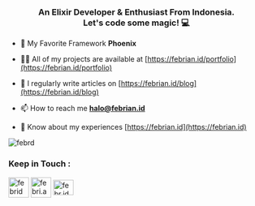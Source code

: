 <h3 align="center">An Elixir Developer & Enthusiast From Indonesia. <br> Let's code some magic! 💻</h3>

- 🌱 My Favorite Framework **Phoenix**

- 👨‍💻 All of my projects are available at [https://febrian.id/portfolio](https://febrian.id/portfolio)

- 📝 I regularly write articles on [https://febrian.id/blog](https://febrian.id/blog)

- 📫 How to reach me **halo@febrian.id**

- 📄 Know about my experiences [https://febrian.id](https://febrian.id)


<p><img align="center" src="https://github-readme-stats.vercel.app/api/top-langs?username=febrd&show_icons=true&locale=en&layout=compact" alt="febrd" /></p>


<h3 align="left">Keep in Touch :</h3>
<p align="left">
<a href="https://linkedin.com/in/febrid" target="blank"><img align="center" src="https://cdn-icons-png.flaticon.com/512/145/145807.png" alt="febrid"  height="40" width="40" /></a>
<a href="https://fb.com/febri.ansah.d" target="blank"><img align="center" src="https://cdn-icons-png.flaticon.com/512/2504/2504903.png" alt="febri.ansah.d" height="40" width="40" /></a>
<a href="https://instagram.com/febr.id" target="blank"><img align="center" src="https://raw.githubusercontent.com/rahuldkjain/github-profile-readme-generator/master/src/images/icons/Social/instagram.svg" alt="febr.id" height="30" width="40" /></a>
</p>
